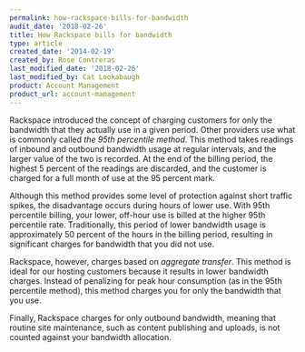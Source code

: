 ```yaml
---
permalink: how-rackspace-bills-for-bandwidth
audit_date: '2018-02-26'
title: How Rackspace bills for bandwidth
type: article
created_date: '2014-02-19'
created_by: Rose Contreras
last_modified_date: '2018-02-26'
last_modified_by: Cat Lookabaugh
product: Account Management
product_url: account-management
---
```


Rackspace introduced the concept of charging customers for only the
bandwidth that they actually use in a given period. Other providers use
what is commonly called *the 95th percentile method*. This method
takes readings of inbound and outbound bandwidth usage at regular
intervals, and the larger value of the two is recorded. At the end
of the billing period, the highest 5 percent of the readings are
discarded, and the customer is charged for a full month of use at the
95 percent mark.

Although this method provides some level of protection against short
traffic spikes, the disadvantage occurs during hours of lower use. With
95th percentile billing, your lower, off-hour use is billed at the
higher 95th percentile rate. Traditionally, this period of lower
bandwidth usage is approximately 50 percent of the hours in the billing
period, resulting in significant charges for bandwidth that you did not use.

Rackspace, however, charges based on *aggregate transfer*. This method is
ideal for our hosting customers because it results in lower bandwidth
charges. Instead of penalizing for peak hour consumption (as in the 95th
percentile method), this method charges you for only the bandwidth that
you use.

Finally, Rackspace charges for only outbound bandwidth, meaning that
routine site maintenance, such as content publishing and uploads, is
not counted against your bandwidth allocation.
